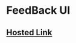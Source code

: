 # FeedBack UI

## [Hosted Link](https://sushilk2000.github.io/JavaScript-Assignments/FeedBack%20UI/)
